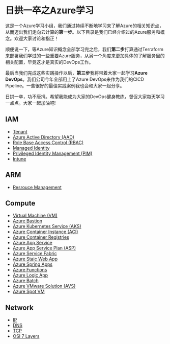 # 日拱一卒之Azure学习
这是一个Azure学习小组，我们通过持续不断地学习来了解Azure的相关知识点，从而迈出我们走向云计算的**第一步**。以下目录是我们已经介绍过的Azure服务和概念。欢迎大家讨论和指正！</br>

顺便说一下，等Azure知识概念全部学习完之后，我们**第二步**打算通过Terraform来部署我们学过的一些重要Azure服务，从另一个角度来更加具体的了解服务里的相关配置，毕竟这才是真实的DevOps工作。</br>

最后当我们完成这些实践操作以后，**第三步**我将带着大家一起学习**Azure DevOps**。我们公司今年全部用上了Azure DevOps来作为我们的CICD Pipeline。一些很好的最佳实践案例我也会和大家一起分享。</br>

日拱一卒，功不唐捐。希望我能成为大家的DevOps健身教练，督促大家每天学习一点点。大家一起加油吧!

## IAM
- [Tenant](https://github.com/chance2021/devopsdaydayup/blob/main/cloud/azure/20230616-IAM-Tenant.md)
- [Azure Active Directory (AAD)](https://github.com/chance2021/devopsdaydayup/blob/main/cloud/azure/20230628-IAM-AAD.md)
- [Role Base Access Control (RBAC)](https://github.com/chance2021/devopsdaydayup/blob/main/cloud/azure/20230629-IAM-RBAC.md)
- [Managed Identity](https://github.com/chance2021/devopsdaydayup/blob/main/cloud/azure/20230706-IAM-ManagedIdentity.md)
- [Privileged Identity Management (PIM)](https://github.com/chance2021/devopsdaydayup/blob/main/cloud/azure/20230712-IAM-PIM.md)
- [Intune](https://github.com/chance2021/devopsdaydayup/blob/main/cloud/azure/20230717-IAM-Intune.md)
 
## ARM
- [Resrouce Management](https://github.com/chance2021/devopsdaydayup/blob/main/cloud/azure/20230718-ARM-ResourceManagement.md)
  
## Compute
- [Virtual Machine (VM)](https://github.com/chance2021/devopsdaydayup/blob/main/cloud/azure/20230720-Compute-VM.md)
- [Azure Bastion](https://github.com/chance2021/devopsdaydayup/blob/main/cloud/azure/20230721-Compute-AzureBastion.md)
- [Azure Kubernetes Service (AKS)](https://github.com/chance2021/devopsdaydayup/blob/main/cloud/azure/20230724-Compute-AKS.md)
- [Azure Container Instance (ACI)](https://github.com/chance2021/devopsdaydayup/blob/main/cloud/azure/20230726-Compute-ACI.md)
- [Azure Container Registries](https://github.com/chance2021/devopsdaydayup/blob/main/cloud/azure/20230727-Compute-ACR.md)
- [Azure App Service](https://github.com/chance2021/devopsdaydayup/blob/main/cloud/azure/20230728-Compute-AppService.md)
- [Azure App Service Plan (ASP)](https://github.com/chance2021/devopsdaydayup/blob/main/cloud/azure/20230729-Compute-AppServicePlan.md)
- [Azure Service Fabric](https://github.com/chance2021/devopsdaydayup/blob/main/cloud/azure/20230731-Compute-AzureServiceFabric.md)
- [Azure Staic Web App](https://github.com/chance2021/devopsdaydayup/blob/main/cloud/azure/20230801-Compute-AzureStaticWebApp.md)
- [Azure Spring Apps](https://github.com/chance2021/devopsdaydayup/blob/main/cloud/azure/20230802-Compute-AzureSpringApps.md)
- [Azure Functions](https://github.com/chance2021/devopsdaydayup/blob/main/cloud/azure/20230803-Compute-AzureFunctions.md)
- [Azure Logic App](https://github.com/chance2021/devopsdaydayup/blob/main/cloud/azure/20230821-Compute-AzureLogicApp.md)
- [Azure Batch](https://github.com/chance2021/devopsdaydayup/blob/main/cloud/azure/20230822-Compute-AzureBatch.md)
- [Azure VMware Solution (AVS)](https://github.com/chance2021/devopsdaydayup/blob/main/cloud/azure/20230824-Compute-AzureVMwareSolution.md)
- [Azure Spot VM](https://github.com/chance2021/devopsdaydayup/blob/main/cloud/azure/20230830-Compute-AzureSpotVM.md)

## Network
- [IP](https://github.com/chance2021/devopsdaydayup/blob/main/cloud/azure/20230906-Network-IP.md)
- [DNS](https://github.com/chance2021/devopsdaydayup/blob/main/cloud/azure/20230908-Network-DNS.md)
- [TCP](https://github.com/chance2021/devopsdaydayup/blob/main/cloud/azure/20230911-Network-TCP.md)
- [OSI 7 Layers](https://github.com/chance2021/devopsdaydayup/blob/main/cloud/azure/20230912-Network-OSI.md)

